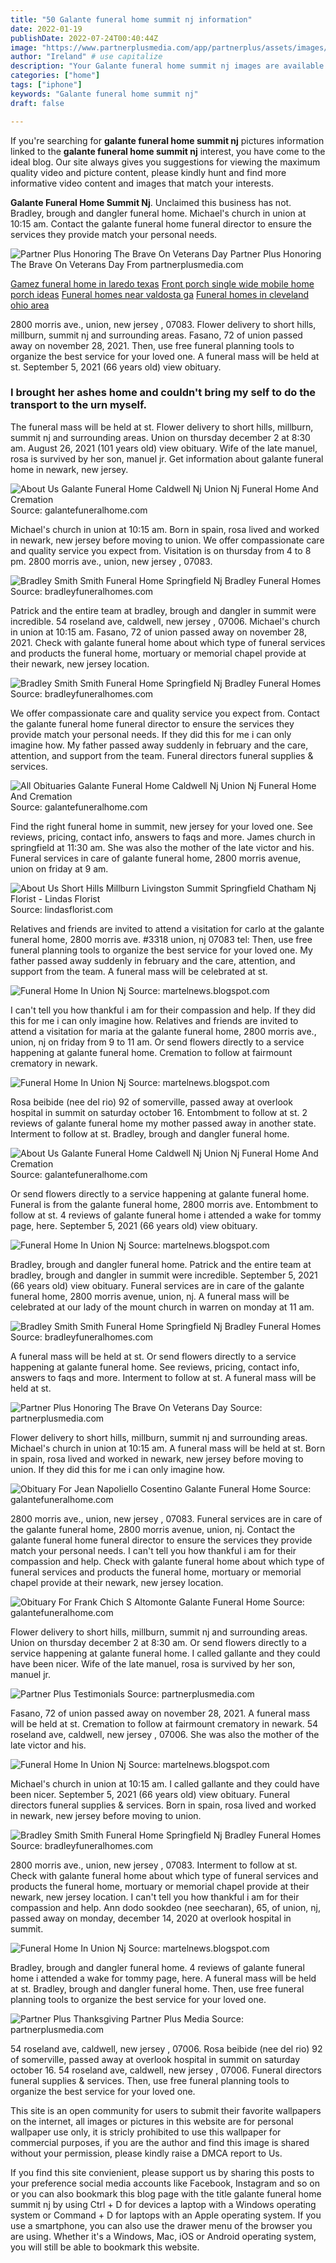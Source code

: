 ```yaml
---
title: "50 Galante funeral home summit nj information"
date: 2022-01-19
publishDate: 2022-07-24T00:40:44Z
image: "https://www.partnerplusmedia.com/app/partnerplus/assets/images/37972d03fd938b93fffc5d7d142c2894.jpeg?v=1597317839"
author: "Ireland" # use capitalize
description: "Your Galante funeral home summit nj images are available in this site. Galante funeral home summit nj are a topic that is being searched for and liked by netizens now. You can Get the Galante funeral home summit nj files here. Find and Download all royalty-free vectors."
categories: ["home"]
tags: ["iphone"]
keywords: "Galante funeral home summit nj"
draft: false

---
```


If you're searching for **galante funeral home summit nj** pictures information linked to the **galante funeral home summit nj** interest, you have come to the ideal  blog.  Our site always  gives you  suggestions  for viewing  the maximum  quality video and picture  content, please kindly hunt and find more informative video content and images  that match your interests.

**Galante Funeral Home Summit Nj**. Unclaimed this business has not. Bradley, brough and dangler funeral home. Michael&#039;s church in union at 10:15 am. Contact the galante funeral home funeral director to ensure the services they provide match your personal needs.

![Partner Plus Honoring The Brave On Veterans Day](https://www.partnerplusmedia.com/app/partnerplus/assets/images/2f6a6cde59eb519d39ab85e6f3fcfdd6.png?v=1597327242 "Partner Plus Honoring The Brave On Veterans Day")
Partner Plus Honoring The Brave On Veterans Day From partnerplusmedia.com

[Gamez funeral home in laredo texas](/gamez-funeral-home-in-laredo-texas/)
[Front porch single wide mobile home porch ideas](/front-porch-single-wide-mobile-home-porch-ideas/)
[Funeral homes near valdosta ga](/funeral-homes-near-valdosta-ga/)
[Funeral homes in cleveland ohio area](/funeral-homes-in-cleveland-ohio-area/)

2800 morris ave., union, new jersey , 07083. Flower delivery to short hills, millburn, summit nj and surrounding areas. Fasano, 72 of union passed away on november 28, 2021. Then, use free funeral planning tools to organize the best service for your loved one. A funeral mass will be held at st. September 5, 2021 (66 years old) view obituary.

### I brought her ashes home and couldn&#039;t bring my self to do the transport to the urn myself.

The funeral mass will be held at st. Flower delivery to short hills, millburn, summit nj and surrounding areas. Union on thursday december 2 at 8:30 am. August 26, 2021 (101 years old) view obituary. Wife of the late manuel, rosa is survived by her son, manuel jr. Get information about galante funeral home in newark, new jersey.


![About Us Galante Funeral Home Caldwell Nj Union Nj Funeral Home And Cremation](https://s3.amazonaws.com/CFSV2/siteimages/glt/264010-portraitEdited.jpeg "About Us Galante Funeral Home Caldwell Nj Union Nj Funeral Home And Cremation")
Source: galantefuneralhome.com

Michael&#039;s church in union at 10:15 am. Born in spain, rosa lived and worked in newark, new jersey before moving to union. We offer compassionate care and quality service you expect from. Visitation is on thursday from 4 to 8 pm. 2800 morris ave., union, new jersey , 07083.

![Bradley Smith Smith Funeral Home Springfield Nj Bradley Funeral Homes](https://www.bradleyfuneralhomes.com/wp-content/gallery/bradley-smith-smith-photo-gallery/BSS_2.jpg "Bradley Smith Smith Funeral Home Springfield Nj Bradley Funeral Homes")
Source: bradleyfuneralhomes.com

Patrick and the entire team at bradley, brough and dangler in summit were incredible. 54 roseland ave, caldwell, new jersey , 07006. Michael&#039;s church in union at 10:15 am. Fasano, 72 of union passed away on november 28, 2021. Check with galante funeral home about which type of funeral services and products the funeral home, mortuary or memorial chapel provide at their newark, new jersey location.

![Bradley Smith Smith Funeral Home Springfield Nj Bradley Funeral Homes](https://www.bradleyfuneralhomes.com/wp-content/gallery/bradley-smith-smith-photo-gallery/BSS_3.jpg "Bradley Smith Smith Funeral Home Springfield Nj Bradley Funeral Homes")
Source: bradleyfuneralhomes.com

We offer compassionate care and quality service you expect from. Contact the galante funeral home funeral director to ensure the services they provide match your personal needs. If they did this for me i can only imagine how. My father passed away suddenly in february and the care, attention, and support from the team. Funeral directors funeral supplies &amp; services.

![All Obituaries Galante Funeral Home Caldwell Nj Union Nj Funeral Home And Cremation](https://s3.amazonaws.com/CFSV2/siteimages/glt/939494-glt-logo-ks-v3.png "All Obituaries Galante Funeral Home Caldwell Nj Union Nj Funeral Home And Cremation")
Source: galantefuneralhome.com

Find the right funeral home in summit, new jersey for your loved one. See reviews, pricing, contact info, answers to faqs and more. James church in springfield at 11:30 am. She was also the mother of the late victor and his. Funeral services in care of galante funeral home, 2800 morris avenue, union on friday at 9 am.

![About Us Short Hills Millburn Livingston Summit Springfield Chatham Nj Florist - Lindas Florist](https://image.floranext.com/instances/lindasflorist_com/store/photo/default/Store_Front_.jpg?gen=1 "About Us Short Hills Millburn Livingston Summit Springfield Chatham Nj Florist - Lindas Florist")
Source: lindasflorist.com

Relatives and friends are invited to attend a visitation for carlo at the galante funeral home, 2800 morris ave. #3318 union, nj 07083 tel: Then, use free funeral planning tools to organize the best service for your loved one. My father passed away suddenly in february and the care, attention, and support from the team. A funeral mass will be celebrated at st.

![Funeral Home In Union Nj](https://www.fhwebsites.com/siteimages/gte/Caldwell.png "Funeral Home In Union Nj")
Source: martelnews.blogspot.com

I can&#039;t tell you how thankful i am for their compassion and help. If they did this for me i can only imagine how. Relatives and friends are invited to attend a visitation for maria at the galante funeral home, 2800 morris ave., union, nj on friday from 9 to 11 am. Or send flowers directly to a service happening at galante funeral home. Cremation to follow at fairmount crematory in newark.

![Funeral Home In Union Nj](https://mccriskinfuneralhome.com/Piscataway.jpg "Funeral Home In Union Nj")
Source: martelnews.blogspot.com

Rosa beibide (nee del rio) 92 of somerville, passed away at overlook hospital in summit on saturday october 16. Entombment to follow at st. 2 reviews of galante funeral home my mother passed away in another state. Interment to follow at st. Bradley, brough and dangler funeral home.

![About Us Galante Funeral Home Caldwell Nj Union Nj Funeral Home And Cremation](https://s3.amazonaws.com/CFSV2/siteimages/glt/835587-OriginalStorefront2.jpg "About Us Galante Funeral Home Caldwell Nj Union Nj Funeral Home And Cremation")
Source: galantefuneralhome.com

Or send flowers directly to a service happening at galante funeral home. Funeral is from the galante funeral home, 2800 morris ave. Entombment to follow at st. 4 reviews of galante funeral home i attended a wake for tommy page, here. September 5, 2021 (66 years old) view obituary.

![Funeral Home In Union Nj](https://www.brunswickmemorialhome.com/wp-content/uploads/2017/04/Facility-Front-Homepage.jpg "Funeral Home In Union Nj")
Source: martelnews.blogspot.com

Bradley, brough and dangler funeral home. Patrick and the entire team at bradley, brough and dangler in summit were incredible. September 5, 2021 (66 years old) view obituary. Funeral services are in care of the galante funeral home, 2800 morris avenue, union, nj. A funeral mass will be celebrated at our lady of the mount church in warren on monday at 11 am.

![Bradley Smith Smith Funeral Home Springfield Nj Bradley Funeral Homes](https://bradleyfuneralhomes.com/wp-content/uploads/2017/12/jmaraventano.jpg "Bradley Smith Smith Funeral Home Springfield Nj Bradley Funeral Homes")
Source: bradleyfuneralhomes.com

A funeral mass will be held at st. Or send flowers directly to a service happening at galante funeral home. See reviews, pricing, contact info, answers to faqs and more. Interment to follow at st. A funeral mass will be held at st.

![Partner Plus Honoring The Brave On Veterans Day](https://www.partnerplusmedia.com/app/partnerplus/assets/images/2f6a6cde59eb519d39ab85e6f3fcfdd6.png?v=1597327242 "Partner Plus Honoring The Brave On Veterans Day")
Source: partnerplusmedia.com

Flower delivery to short hills, millburn, summit nj and surrounding areas. Michael&#039;s church in union at 10:15 am. A funeral mass will be held at st. Born in spain, rosa lived and worked in newark, new jersey before moving to union. If they did this for me i can only imagine how.

![Obituary For Jean Napoliello Cosentino Galante Funeral Home](https://s3.amazonaws.com/CFSV2/obituaries/photos/4252/699679/60b7d0b43851f.jpg "Obituary For Jean Napoliello Cosentino Galante Funeral Home")
Source: galantefuneralhome.com

2800 morris ave., union, new jersey , 07083. Funeral services are in care of the galante funeral home, 2800 morris avenue, union, nj. Contact the galante funeral home funeral director to ensure the services they provide match your personal needs. I can&#039;t tell you how thankful i am for their compassion and help. Check with galante funeral home about which type of funeral services and products the funeral home, mortuary or memorial chapel provide at their newark, new jersey location.

![Obituary For Frank Chich S Altomonte Galante Funeral Home](https://s3.amazonaws.com/CFSV2/obituaries/photos/4252/590003/5b8f21a004e02.png "Obituary For Frank Chich S Altomonte Galante Funeral Home")
Source: galantefuneralhome.com

Flower delivery to short hills, millburn, summit nj and surrounding areas. Union on thursday december 2 at 8:30 am. Or send flowers directly to a service happening at galante funeral home. I called gallante and they could have been nicer. Wife of the late manuel, rosa is survived by her son, manuel jr.

![Partner Plus Testimonials](https://www.partnerplusmedia.com/app/partnerplus/assets/images/88d2f409723d914b48c44d721fab0316.png?v=1601647848 "Partner Plus Testimonials")
Source: partnerplusmedia.com

Fasano, 72 of union passed away on november 28, 2021. A funeral mass will be held at st. Cremation to follow at fairmount crematory in newark. 54 roseland ave, caldwell, new jersey , 07006. She was also the mother of the late victor and his.

![Funeral Home In Union Nj](https://www.fhwebsites.com/siteimages/gte/Union.png "Funeral Home In Union Nj")
Source: martelnews.blogspot.com

Michael&#039;s church in union at 10:15 am. I called gallante and they could have been nicer. September 5, 2021 (66 years old) view obituary. Funeral directors funeral supplies &amp; services. Born in spain, rosa lived and worked in newark, new jersey before moving to union.

![Bradley Smith Smith Funeral Home Springfield Nj Bradley Funeral Homes](https://www.bradleyfuneralhomes.com/wp-content/gallery/bradley-smith-smith-photo-gallery/BSS_1.jpg "Bradley Smith Smith Funeral Home Springfield Nj Bradley Funeral Homes")
Source: bradleyfuneralhomes.com

2800 morris ave., union, new jersey , 07083. Interment to follow at st. Check with galante funeral home about which type of funeral services and products the funeral home, mortuary or memorial chapel provide at their newark, new jersey location. I can&#039;t tell you how thankful i am for their compassion and help. Ann dodo sookdeo (nee seecharan), 65, of union, nj, passed away on monday, december 14, 2020 at overlook hospital in summit.

![Funeral Home In Union Nj](https://s3.amazonaws.com/CFSV2/siteimages/glt/702699-union.png "Funeral Home In Union Nj")
Source: martelnews.blogspot.com

Bradley, brough and dangler funeral home. 4 reviews of galante funeral home i attended a wake for tommy page, here. A funeral mass will be held at st. Bradley, brough and dangler funeral home. Then, use free funeral planning tools to organize the best service for your loved one.

![Partner Plus Thanksgiving Partner Plus Media](https://www.partnerplusmedia.com/app/partnerplus/assets/images/37972d03fd938b93fffc5d7d142c2894.jpeg?v=1597317839 "Partner Plus Thanksgiving Partner Plus Media")
Source: partnerplusmedia.com

54 roseland ave, caldwell, new jersey , 07006. Rosa beibide (nee del rio) 92 of somerville, passed away at overlook hospital in summit on saturday october 16. 54 roseland ave, caldwell, new jersey , 07006. Funeral directors funeral supplies &amp; services. Then, use free funeral planning tools to organize the best service for your loved one.

This site is an open community for users to submit their favorite wallpapers on the internet, all images or pictures in this website are for personal wallpaper use only, it is stricly prohibited to use this wallpaper for commercial purposes, if you are the author and find this image is shared without your permission, please kindly raise a DMCA report to Us.

If you find this site convienient, please support us by sharing this posts to your preference social media accounts like Facebook, Instagram and so on or you can also bookmark this blog page with the title galante funeral home summit nj by using Ctrl + D for devices a laptop with a Windows operating system or Command + D for laptops with an Apple operating system. If you use a smartphone, you can also use the drawer menu of the browser you are using. Whether it's a Windows, Mac, iOS or Android operating system, you will still be able to bookmark this website.
